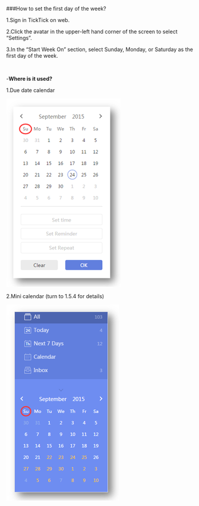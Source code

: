 ﻿###How to set the first day of the week?

1.Sign in TickTick on web.

2.Click the avatar in the upper-left hand corner of the screen to select “Settings”.

3.In the “Start Week On” section, select Sunday, Monday, or Saturday as the first day of the week.

<br />

-**Where is it used?**

1.Due date calendar

![](../images/web2-startfrom.png)

2.Mini calendar (turn to 1.5.4 for details)


![](../images/web2-startfrom2.png)

<br />

